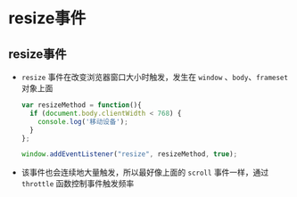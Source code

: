 # resize事件

## resize事件

- `resize` 事件在改变浏览器窗口大小时触发，发生在 `window` 、`body`、`frameset` 对象上面

    ```js
    var resizeMethod = function(){
      if (document.body.clientWidth < 768) {
        console.log('移动设备');
      }
    };

    window.addEventListener("resize", resizeMethod, true);
    ```

- 该事件也会连续地大量触发，所以最好像上面的 `scroll` 事件一样，通过 `throttle` 函数控制事件触发频率
